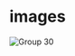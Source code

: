 # images

![Group 30](https://user-images.githubusercontent.com/30311763/132838929-b640fa55-8da3-40c7-b181-0bd5783d80ff.png)
